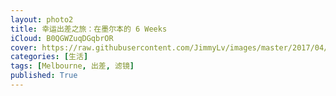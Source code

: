 ```yaml
---
layout: photo2
title: 幸运出差之旅：在墨尔本的 6 Weeks
iCloud: B0QGWZuqDGqbrOR
cover: https://raw.githubusercontent.com/JimmyLv/images/master/2017/04/1492304216368.png
categories: [生活]
tags: [Melbourne, 出差, 滤镜]
published: True
---
```

